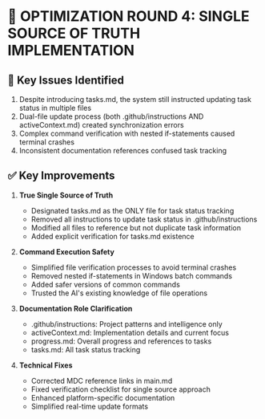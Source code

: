 # 🔄 OPTIMIZATION ROUND 4: SINGLE SOURCE OF TRUTH IMPLEMENTATION

## 🚨 Key Issues Identified
1. Despite introducing tasks.md, the system still instructed updating task status in multiple files
2. Dual-file update process (both .github/instructions AND activeContext.md) created synchronization errors
3. Complex command verification with nested if-statements caused terminal crashes
4. Inconsistent documentation references confused task tracking

## ✅ Key Improvements
1. **True Single Source of Truth**
   - Designated tasks.md as the ONLY file for task status tracking
   - Removed all instructions to update task status in .github/instructions
   - Modified all files to reference but not duplicate task information
   - Added explicit verification for tasks.md existence

2. **Command Execution Safety**
   - Simplified file verification processes to avoid terminal crashes
   - Removed nested if-statements in Windows batch commands
   - Added safer versions of common commands
   - Trusted the AI's existing knowledge of file operations

3. **Documentation Role Clarification**
   - .github/instructions: Project patterns and intelligence only
   - activeContext.md: Implementation details and current focus
   - progress.md: Overall progress and references to tasks
   - tasks.md: All task status tracking

4. **Technical Fixes**
   - Corrected MDC reference links in main.md
   - Fixed verification checklist for single source approach
   - Enhanced platform-specific documentation
   - Simplified real-time update formats 
